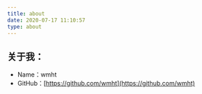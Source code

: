 ```yaml
---
title: about
date: 2020-07-17 11:10:57
type: about
---
```


关于我：
---------------------------------------
- Name：wmht
- GitHub：[https://github.com/wmht](https://github.com/wmht) 